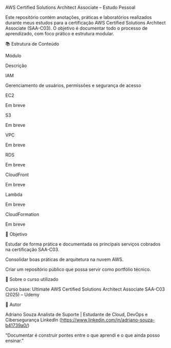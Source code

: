 AWS Certified Solutions Architect Associate – Estudo Pessoal

Este repositório contém anotações, práticas e laboratórios realizados durante meus estudos para a certificação AWS Certified Solutions Architect Associate (SAA-C03). O objetivo é documentar todo o processo de aprendizado, com foco prático e estrutura modular.

📚 Estrutura de Conteúdo

Módulo

Descrição

IAM

Gerenciamento de usuários, permissões e segurança de acesso

EC2

Em breve

S3

Em breve

VPC

Em breve

RDS

Em breve

CloudFront

Em breve

Lambda

Em breve

CloudFormation

Em breve

🎯 Objetivo

Estudar de forma prática e documentada os principais serviços cobrados na certificação SAA-C03.

Consolidar boas práticas de arquitetura na nuvem AWS.

Criar um repositório público que possa servir como portfólio técnico.

📌 Sobre o curso utilizado

Curso base: Ultimate AWS Certified Solutions Architect Associate SAA-C03 (2025) – Udemy

🧠 Autor

Adriano Souza Analista de Suporte | Estudante de Cloud, DevOps e Cibersegurança LinkedIn (https://www.linkedin.com/in/adriano-souza-b41739a0/)

"Documentar é construir pontes entre o que aprendi e o que ainda posso ensinar."
